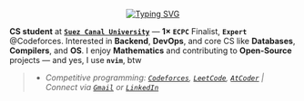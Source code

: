 <p align="center"><a href="https://git.io/typing-svg"><img src="https://readme-typing-svg.demolab.com?font=Play&pause=1000&color=33FF33&center=true&vCenter=true&width=420&height=18&lines=Hi,+I'm+Ahmed+Faraj_;Obsessed+with+CP+%26+Mathematics_;Feel+free+to+explore+my+repos_;ahmed@faraj:~$+grep+%22i%3C3bash%22+readme.md_" alt="Typing SVG" /></a></p>
  
**CS student** at **[`Suez Canal University`](https://suez.edu.eg/ar/)** — **1× `ECPC`** Finalist, **`Expert`** @Codeforces. Interested in **Backend**, **DevOps**, and core CS like **Databases**, **Compilers**, and **OS**. I enjoy **Mathematics** and contributing to **Open-Source** projects — and yes, I use **`nvim`**, btw

> - *Competitive programming: [`Codeforces`](https://codeforces.com/profile/Ahmed_Faraj), [`LeetCode`](https://leetcode.com/u/Ahmed_Faraj/), [`AtCoder`](https://atcoder.jp/users/Ahmed_Faraj) | Connect via [`Gmail`](mailto:ahmedfrag4040@gmail.com) or [`LinkedIn`](https://www.linkedin.com/in/ahmed-faraj-cs/)*
